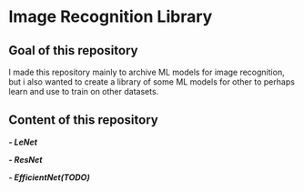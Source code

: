 # Image Recognition Library
## Goal of this repository
I made this repository mainly to archive ML models for image recognition, but i also wanted to create a library of some ML models for other to perhaps learn and use to train on other datasets.
## Content of this repository
***- LeNet***

***- ResNet***

***- EfficientNet(TODO)***
